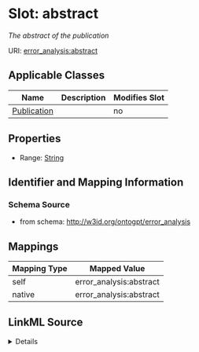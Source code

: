 

# Slot: abstract


_The abstract of the publication_



URI: [error_analysis:abstract](http://w3id.org/ontogpt/error_analysisabstract)



<!-- no inheritance hierarchy -->





## Applicable Classes

| Name | Description | Modifies Slot |
| --- | --- | --- |
| [Publication](Publication.md) |  |  no  |







## Properties

* Range: [String](String.md)





## Identifier and Mapping Information







### Schema Source


* from schema: http://w3id.org/ontogpt/error_analysis




## Mappings

| Mapping Type | Mapped Value |
| ---  | ---  |
| self | error_analysis:abstract |
| native | error_analysis:abstract |




## LinkML Source

<details>
```yaml
name: abstract
description: The abstract of the publication
from_schema: http://w3id.org/ontogpt/error_analysis
rank: 1000
alias: abstract
owner: Publication
domain_of:
- Publication
range: string

```
</details>